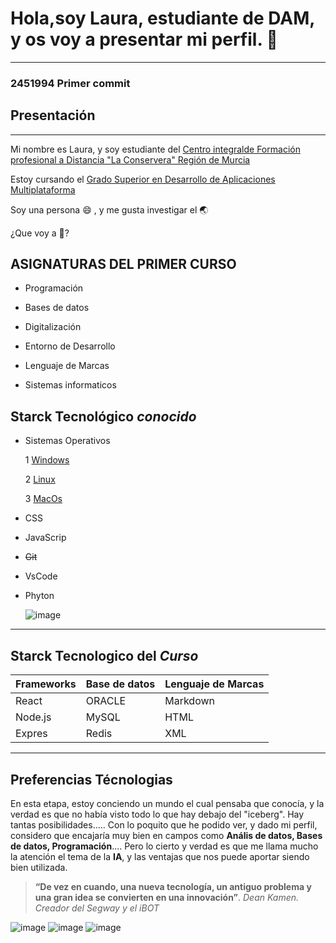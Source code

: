 # Hola,soy Laura, estudiante de DAM, y os voy a presentar mi perfil. 👋

---

### 2451994 Primer commit


## Presentación
---

Mi  nombre es Laura, y soy estudiante del [Centro integralde Formación profesional a Distancia "La Conservera" Región de Murcia](http://www.fplaconservera.es/)

Estoy cursando el [Grado Superior en Desarrollo de Aplicaciones Multiplataforma](https://llegarasalto.com/guiafp/ciclos/IFC-322.html)

Soy una persona :smile: , y me gusta investigar el :earth_asia:

¿Que voy a :eyes:?

## ASIGNATURAS DEL PRIMER CURSO 

- Programación

- Bases de datos

- Digitalización

- Entorno de Desarrollo

- Lenguaje de Marcas

- Sistemas informaticos

## Starck Tecnológico _conocido_

- Sistemas Operativos

    1 [Windows](https://es.wikipedia.org/wiki/Microsoft_Windows)

    2 [Linux](https://es.wikipedia.org/wiki/GNU/Linux)

    3 [MacOs](https://es.wikipedia.org/wiki/Mac_OS)

- CSS

- JavaScrip 

- ~~Git~~

- VsCode

- Phyton

  ![image](https://github.com/user-attachments/assets/dffca980-7535-447f-9b49-fb766dee1366)


---

## Starck Tecnologico del _Curso_


| Frameworks | Base de datos | Lenguaje de Marcas |
|------------|---------------|--------------------|
| React      | ORACLE        | Markdown           |    
| Node.js    | MySQL         | HTML               | 
| Expres     | Redis         | XML                |    


---

## Preferencias Técnologias

En esta etapa, estoy conciendo un mundo el cual pensaba que conocía, y la verdad es que no había visto todo lo que hay debajo del "iceberg". Hay tantas posibilidades..... Con lo poquito que he podido ver, y dado mi perfil, considero que encajaría muy bien en campos como **Anális de datos, Bases de datos, Programación**.... Pero lo cierto y verdad es que me llama mucho la atención el tema de la **IA**, y las ventajas que nos puede aportar siendo bien utilizada.

> **“De vez en cuando, una nueva tecnología, un antiguo problema y una gran idea se convierten en una innovación”**. _Dean Kamen. Creador del Segway y el iBOT_


![image](https://github.com/user-attachments/assets/80d30df9-2e94-4ce1-a162-171eba2bf2cc) ![image](https://github.com/user-attachments/assets/6dcdf4d2-9595-49bf-9665-6a8af7fdfd79) ![image](https://github.com/user-attachments/assets/962d209b-c628-46af-b02f-458705404a36) 







